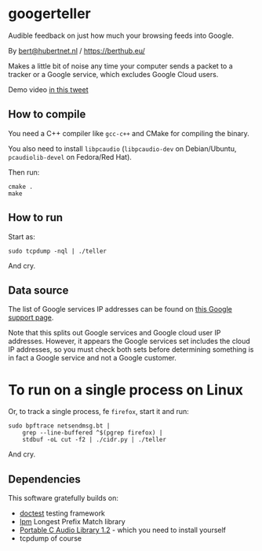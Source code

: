 # googerteller

Audible feedback on just how much your browsing feeds into Google.

By bert@hubertnet.nl / https://berthub.eu/

Makes a little bit of noise any time your computer sends a packet to a
tracker or a Google service, which excludes Google Cloud users.

Demo video [in this tweet](https://twitter.com/bert_hu_bert/status/1561466204602220544)

## How to compile

You need a C++ compiler like `gcc-c++` and CMake for compiling the binary.

You also need to install `libpcaudio` (`libpcaudio-dev` on Debian/Ubuntu, `pcaudiolib-devel` on Fedora/Red Hat).

Then run:

```
cmake .
make
```

## How to run
Start as:
```
sudo tcpdump -nql | ./teller
```

And cry.

## Data source
The list of Google services IP addresses can be found on [this Google
support page](https://support.google.com/a/answer/10026322?hl=en).

Note that this splits out Google services and Google cloud user IP
addresses. However, it appears the Google services set includes the cloud IP
addresses, so you must check both sets before determining something is in
fact a Google service and not a Google customer.

# To run on a single process on Linux

Or, to track a single process, fe `firefox`, start it and run:

```shell
sudo bpftrace netsendmsg.bt |
    grep --line-buffered ^$(pgrep firefox) |
    stdbuf -oL cut -f2 | ./cidr.py | ./teller
```

And cry.

## Dependencies
This software gratefully builds on:

 * [doctest](https://github.com/doctest/doctest) testing framework
 * [lpm](https://github.com/rmind/liblpm) Longest Prefix Match library
 * [Portable C Audio Library 1.2](https://github.com/espeak-ng/pcaudiolib) - which you need to install yourself
 * tcpdump of course
